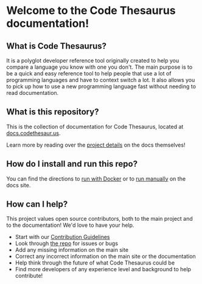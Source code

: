 # Welcome to the Code Thesaurus documentation!

## What is Code Thesaurus?

It is a polyglot developer reference tool originally created to help you compare a language you know with one you don't. The main purpose is to be a quick and easy reference tool to help people that use a lot of programming languages and have to context switch a lot. It also allows you to pick up how to use a new programming language fast without needing to read documentation.

## What is this repository?

This is the collection of documentation for Code Thesaurus, located at [docs.codethesaur.us](https://docs.codethesaur.us).

Learn more by reading over the [project details](https://docs.codethesaur.us/about/) on the docs themselves!

## How do I install and run this repo? 

You can find the directions to [run with Docker](https://docs.codethesaur.us/install/install-docs-docker) or to [run manually](https://docs.codethesaur.us/install/install-docs-manual) on the docs site.

## How can I help?

This project values open source contributors, both to the main project and to the documentation! We'd love to have your help.

* Start with our [Contribution Guidelines](#)
* Look through [the repo](https://github.com/codethesaurus/docs/issues/) for issues or bugs 
* Add any missing information on the main site
* Correct any incorrect information on the main site or the documentation
* Help think through the future of what Code Thesaurus could be
* Find more developers of any experience level and background to help contribute!
